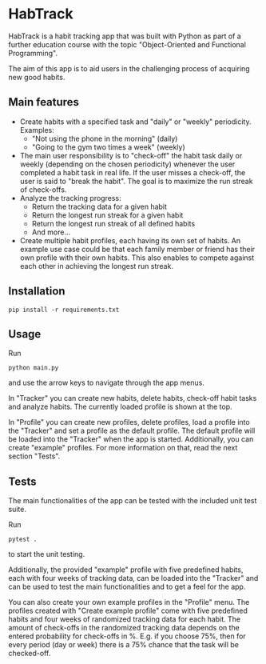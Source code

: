 # HabTrack
HabTrack is a habit tracking app that was built with Python as part of a further 
education course with the topic "Object-Oriented and Functional Programming". 

The aim of this app is to aid users in the challenging process of acquiring new good habits.

## Main features
- Create habits with a specified task and "daily" or "weekly" periodicity. Examples:
  - "Not using the phone in the morning" (daily)
  - "Going to the gym two times a week" (weekly)
- The main user responsibility is to "check-off" the habit task daily or weekly (depending on 
the chosen periodicity) whenever the user completed a habit task in real life. 
If the user misses a check-off, the user is said to "break the habit".
The goal is to maximize the run streak of check-offs.
- Analyze the tracking progress:
  - Return the tracking data for a given habit
  - Return the longest run streak for a given habit
  - Return the longest run streak of all defined habits
  - And more...
- Create multiple habit profiles, each having its own set of habits. An example
use case could be that each family member or friend has their own profile with their
own habits. This also enables to compete against each other in achieving the longest run streak.
 

## Installation
````shell
pip install -r requirements.txt
````

## Usage
Run
```shell
python main.py
```
and use the arrow keys to navigate through the app menus. 

In "Tracker" you can create new habits, delete habits, check-off habit tasks and analyze habits. 
The currently loaded profile is shown at the top.

In "Profile" you can create new profiles, delete profiles, load a profile into the "Tracker" and set
a profile as the default profile. The default profile will be loaded into the "Tracker" when the app is started.
Additionally, you can create "example" profiles. For more information on that, read the next section "Tests".


## Tests
The main functionalities of the app can be tested with the included unit test suite. 

Run
````shell
pytest .
````
to start the unit testing. 

Additionally, the provided "example" profile with five predefined
habits, each with four weeks of tracking data, can be loaded into the "Tracker" 
and can be used to test the main functionalities and to get a feel for the app.

You can also create your own example profiles in the "Profile" menu. The profiles
created with "Create example profile" come with five predefined habits and four weeks of randomized 
tracking data for each habit. 
The amount of check-offs in the randomized tracking data depends on the entered probability 
for check-offs in %. E.g. if you choose 75%, then for every period (day or week) there is a 
75% chance that the task will be checked-off.

